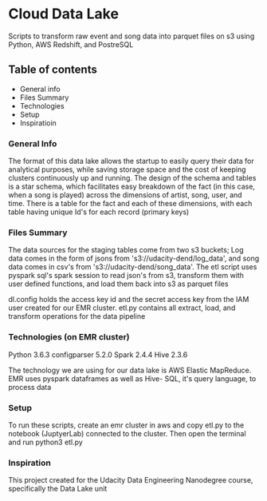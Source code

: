 # Cloud Data Lake

Scripts to transform raw event and song data into parquet files on s3 using Python, AWS Redshift, and PostreSQL

## Table of contents

- General info
- Files Summary
- Technologies
- Setup
- Inspiratioin

### General Info
The format of this data lake allows the startup to easily query their data for analytical purposes, while saving storage space and the cost of keeping clusters continuously up and running. The design of the schema and tables is a star schema, which facilitates easy breakdown of the fact (in this case, when a song is played) across the dimensions of artist, song, user, and time. There is a table for the fact and each of these dimensions, with each table having unique Id's for each record (primary keys)

### Files Summary
The data sources for the staging tables come from two s3 buckets; Log data comes in the form of jsons from 's3://udacity-dend/log_data', and song data comes in csv's from 's3://udacity-dend/song_data'. The etl script uses pyspark sql's spark session to read json's from s3, transform them with user defined functions, and load them back into s3 as parquet files

dl.config holds the access key id and the secret access key from the IAM user created for our EMR cluster. etl.py contains all extract, load, and transform operations for the data pipeline

### Technologies (on EMR cluster)
Python 3.6.3
configparser 5.2.0
Spark 2.4.4
Hive 2.3.6

The technology we are using for our data lake is AWS Elastic MapReduce. EMR uses pyspark dataframes as well as Hive- SQL, it's query language, to process data

### Setup
To run these scripts, create an emr cluster in aws and copy etl.py to the notebook (JuptyerLab) connected to the cluster. Then open the terminal and run python3 etl.py

### Inspiration
This project created for the Udacity Data Engineering Nanodegree course, specifically the Data Lake unit

